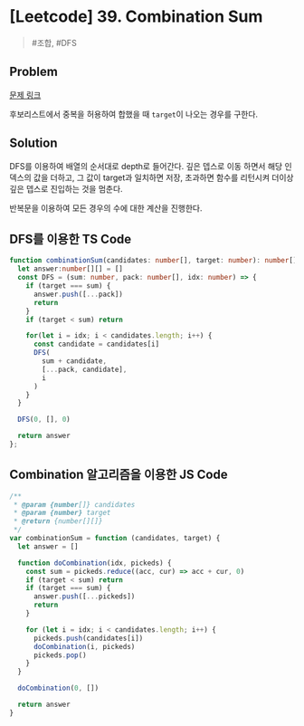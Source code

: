 # [Leetcode] 39. Combination Sum

> #조합, #DFS

## Problem

[문제 링크](https://leetcode.com/problems/combination-sum/)

후보리스트에서 중복을 허용하여 합했을 때 `target`이 나오는 경우를 구한다.

## Solution

DFS를 이용하여 배열의 순서대로 depth로 들어간다. 깊은 뎁스로 이동 하면서 해당 인덱스의 값을 더하고, 그 값이 target과 일치하면 저장, 초과하면 함수를 리턴시켜 더이상 깊은 뎁스로 진입하는 것을 멈춘다.

반복문을 이용하여 모든 경우의 수에 대한 계산을 진행한다.

## DFS를 이용한 TS Code

```ts
function combinationSum(candidates: number[], target: number): number[][] {
  let answer:number[][] = []
  const DFS = (sum: number, pack: number[], idx: number) => {
    if (target === sum) {
      answer.push([...pack])
      return
    }
    if (target < sum) return

    for(let i = idx; i < candidates.length; i++) {
      const candidate = candidates[i]
      DFS(
        sum + candidate,
        [...pack, candidate],
        i
      )
    }
  }

  DFS(0, [], 0)

  return answer
};
```

## Combination 알고리즘을 이용한 JS Code

```javascript
/**
 * @param {number[]} candidates
 * @param {number} target
 * @return {number[][]}
 */
var combinationSum = function (candidates, target) {
  let answer = []

  function doCombination(idx, pickeds) {
    const sum = pickeds.reduce((acc, cur) => acc + cur, 0)
    if (target < sum) return
    if (target === sum) {
      answer.push([...pickeds])
      return
    }

    for (let i = idx; i < candidates.length; i++) {
      pickeds.push(candidates[i])
      doCombination(i, pickeds)
      pickeds.pop()
    }
  }

  doCombination(0, [])

  return answer
}
```
